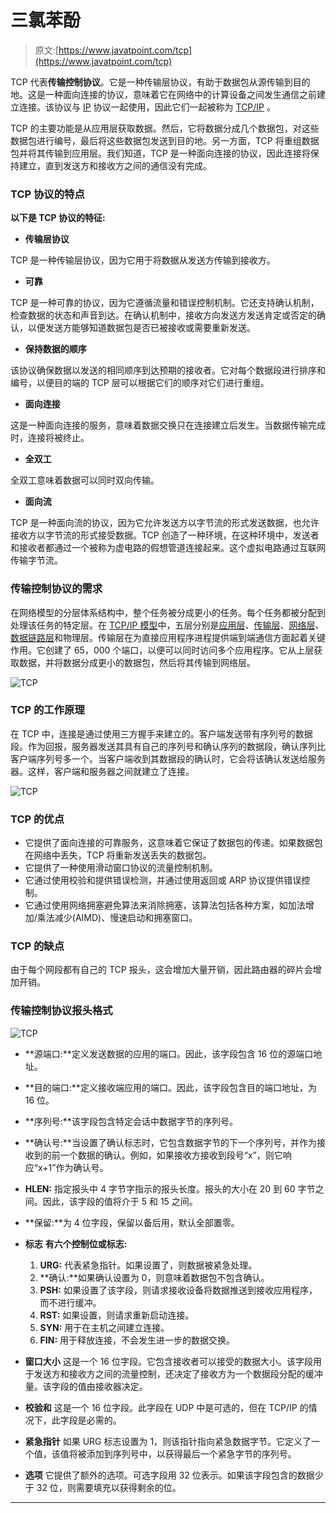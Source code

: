 # 三氯苯酚

> 原文:[https://www.javatpoint.com/tcp](https://www.javatpoint.com/tcp)

TCP 代表**传输控制协议**。它是一种传输层协议，有助于数据包从源传输到目的地。这是一种面向连接的协议，意味着它在网络中的计算设备之间发生通信之前建立连接。该协议与 [IP](https://www.javatpoint.com/ip-full-form) 协议一起使用，因此它们一起被称为 [TCP/IP](https://www.javatpoint.com/tcp-ip-full-form) 。

TCP 的主要功能是从应用层获取数据。然后，它将数据分成几个数据包，对这些数据包进行编号，最后将这些数据包发送到目的地。另一方面，TCP 将重组数据包并将其传输到应用层。我们知道，TCP 是一种面向连接的协议，因此连接将保持建立，直到发送方和接收方之间的通信没有完成。

### TCP 协议的特点

**以下是 TCP 协议的特征:**

*   **传输层协议**

TCP 是一种传输层协议，因为它用于将数据从发送方传输到接收方。

*   **可靠**

TCP 是一种可靠的协议，因为它遵循流量和错误控制机制。它还支持确认机制，检查数据的状态和声音到达。在确认机制中，接收方向发送方发送肯定或否定的确认，以便发送方能够知道数据包是否已被接收或需要重新发送。

*   **保持数据的顺序**

该协议确保数据以发送的相同顺序到达预期的接收者。它对每个数据段进行排序和编号，以便目的端的 TCP 层可以根据它们的顺序对它们进行重组。

*   **面向连接**

这是一种面向连接的服务，意味着数据交换只在连接建立后发生。当数据传输完成时，连接将被终止。

*   **全双工**

全双工意味着数据可以同时双向传输。

*   **面向流**

TCP 是一种面向流的协议，因为它允许发送方以字节流的形式发送数据，也允许接收方以字节流的形式接受数据。TCP 创造了一种环境，在这种环境中，发送者和接收者都通过一个被称为虚电路的假想管道连接起来。这个虚拟电路通过互联网传输字节流。

### 传输控制协议的需求

在网络模型的分层体系结构中，整个任务被分成更小的任务。每个任务都被分配到处理该任务的特定层。在 [TCP/IP 模型](https://www.javatpoint.com/computer-network-tcp-ip-model)中，五层分别是[应用层](https://www.javatpoint.com/computer-network-application-layer)、[传输层](https://www.javatpoint.com/computer-network-transport-layer)、[网络层](https://www.javatpoint.com/network-layer)、[数据链路层](https://www.javatpoint.com/computer-network-transport-layer)和物理层。传输层在为直接应用程序进程提供端到端通信方面起着关键作用。它创建了 65，000 个端口，以便可以同时访问多个应用程序。它从上层获取数据，并将数据分成更小的数据包，然后将其传输到网络层。

![TCP](../Images/84be46d1ded3b3f40c950ed0b48d5457.png)

### TCP 的工作原理

在 TCP 中，连接是通过使用三方握手来建立的。客户端发送带有序列号的数据段。作为回报，服务器发送其具有自己的序列号和确认序列的数据段，确认序列比客户端序列号多一个。当客户端收到其数据段的确认时，它会将该确认发送给服务器。这样，客户端和服务器之间就建立了连接。

![TCP](../Images/429d2b515178f6577292fbadce1efcfc.png)

### TCP 的优点

*   它提供了面向连接的可靠服务，这意味着它保证了数据包的传递。如果数据包在网络中丢失，TCP 将重新发送丢失的数据包。
*   它提供了一种使用滑动窗口协议的流量控制机制。
*   它通过使用校验和提供错误检测，并通过使用返回或 ARP 协议提供错误控制。
*   它通过使用网络拥塞避免算法来消除拥塞，该算法包括各种方案，如加法增加/乘法减少(AIMD)、慢速启动和拥塞窗口。

### TCP 的缺点

由于每个网段都有自己的 TCP 报头，这会增加大量开销，因此路由器的碎片会增加开销。

### 传输控制协议报头格式

![TCP](../Images/9a5246828f8bfa2f0e181d8b8e69f4f3.png)

*   **源端口:**定义发送数据的应用的端口。因此，该字段包含 16 位的源端口地址。
*   **目的端口:**定义接收端应用的端口。因此，该字段包含目的端口地址，为 16 位。
*   **序列号:**该字段包含特定会话中数据字节的序列号。
*   **确认号:**当设置了确认标志时，它包含数据字节的下一个序列号，并作为接收到的前一个数据的确认。例如，如果接收方接收到段号“x”，则它响应“x+1”作为确认号。
*   **HLEN:** 指定报头中 4 字节字指示的报头长度。报头的大小在 20 到 60 字节之间。因此，该字段的值将介于 5 和 15 之间。
*   **保留:**为 4 位字段，保留以备后用，默认全部置零。
*   **标志**
    **有六个控制位或标志:**
    1.  **URG:** 代表紧急指针。如果设置了，则数据被紧急处理。
    2.  **确认:**如果确认设置为 0，则意味着数据包不包含确认。
    3.  **PSH:** 如果设置了该字段，则请求接收设备将数据推送到接收应用程序，而不进行缓冲。
    4.  **RST:** 如果设置，则请求重新启动连接。
    5.  **SYN:** 用于在主机之间建立连接。
    6.  **FIN:** 用于释放连接，不会发生进一步的数据交换。

*   **窗口大小**
    这是一个 16 位字段。它包含接收者可以接受的数据大小。该字段用于发送方和接收方之间的流量控制，还决定了接收方为一个数据段分配的缓冲量。该字段的值由接收器决定。
*   **校验和**
    这是一个 16 位字段。此字段在 UDP 中是可选的，但在 TCP/IP 的情况下，此字段是必需的。
*   **紧急指针**
    如果 URG 标志设置为 1，则该指针指向紧急数据字节。它定义了一个值，该值将被添加到序列号中，以获得最后一个紧急字节的序列号。
*   **选项**
    它提供了额外的选项。可选字段用 32 位表示。如果该字段包含的数据少于 32 位，则需要填充以获得剩余的位。

* * *
